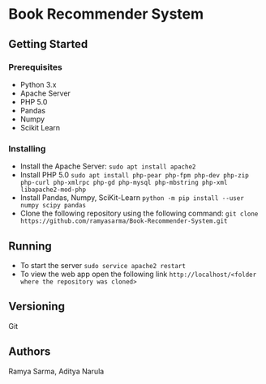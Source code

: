 # Book Recommender System
## Getting Started
### Prerequisites
- Python 3.x
- Apache Server
- PHP 5.0 
- Pandas
- Numpy
- Scikit Learn
### Installing

- Install the Apache Server:
  `sudo apt install apache2`
- Install PHP 5.0 
  `sudo apt install php-pear php-fpm php-dev php-zip php-curl php-xmlrpc php-gd php-mysql php-mbstring php-xml libapache2-mod-php`
- Install Pandas, Numpy, SciKit-Learn
  `python -m pip install --user numpy scipy pandas`
- Clone the following repository using the following command:
`git clone https://github.com/ramyasarma/Book-Recommender-System.git`

## Running 
- To start the server 
   `sudo service apache2 restart`
- To view the web app open the following link 
  `http://localhost/<folder where the repository was cloned>`

## Versioning
Git
## Authors
Ramya Sarma, Aditya Narula
